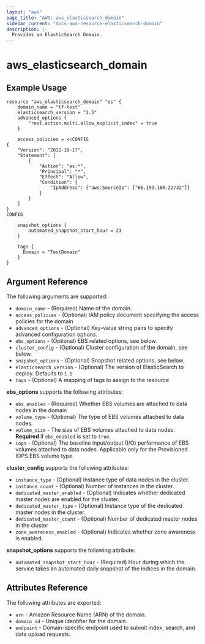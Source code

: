 ```yaml
---
layout: "aws"
page_title: "AWS: aws_elasticsearch_domain"
sidebar_current: "docs-aws-resource-elasticsearch-domain"
description: |-
  Provides an ElasticSearch Domain.
---
```


# aws\_elasticsearch\_domain


## Example Usage

```
resource "aws_elasticsearch_domain" "es" {
	domain_name = "tf-test"
	elasticsearch_version = "1.5"
	advanced_options {
		"rest.action.multi.allow_explicit_index" = true
	}

	access_policies = <<CONFIG
{
	"Version": "2012-10-17",
	"Statement": [
		{
			"Action": "es:*",
			"Principal": "*",
			"Effect": "Allow",
			"Condition": {
				"IpAddress": {"aws:SourceIp": ["66.193.100.22/32"]}
			}
		}
	]
}
CONFIG

	snapshot_options {
		automated_snapshot_start_hour = 23
	}

	tags {
      Domain = "TestDomain"
    }
}
```

## Argument Reference

The following arguments are supported:

* `domain_name` - (Required) Name of the domain.
* `access_policies` - (Optional) IAM policy document specifying the access policies for the domain
* `advanced_options` - (Optional) Key-value string pairs to specify advanced configuration options.
* `ebs_options` - (Optional) EBS related options, see below.
* `cluster_config` - (Optional) Cluster configuration of the domain, see below.
* `snapshot_options` - (Optional) Snapshot related options, see below.
* `elasticsearch_version` - (Optional) The version of ElasticSearch to deploy. Defaults to `1.5`
* `tags` - (Optional) A mapping of tags to assign to the resource

**ebs_options** supports the following attributes:

* `ebs_enabled` - (Required) Whether EBS volumes are attached to data nodes in the domain
* `volume_type` - (Optional) The type of EBS volumes attached to data nodes.
* `volume_size` - The size of EBS volumes attached to data nodes.
**Required** if `ebs_enabled` is set to `true`.
* `iops` - (Optional) The baseline input/output (I/O) performance of EBS volumes
	attached to data nodes. Applicable only for the Provisioned IOPS EBS volume type.

**cluster_config** supports the following attributes:

* `instance_type` - (Optional) Instance type of data nodes in the cluster.
* `instance_count` - (Optional) Number of instances in the cluster.
* `dedicated_master_enabled` - (Optional) Indicates whether dedicated master nodes are enabled for the cluster.
* `dedicated_master_type` - (Optional) Instance type of the dedicated master nodes in the cluster.
* `dedicated_master_count` - (Optional) Number of dedicated master nodes in the cluster
* `zone_awareness_enabled` - (Optional) Indicates whether zone awareness is enabled.

**snapshot_options** supports the following attribute:

* `automated_snapshot_start_hour` - (Required) Hour during which the service takes an automated daily
	snapshot of the indices in the domain.


## Attributes Reference

The following attributes are exported:

* `arn` - Amazon Resource Name (ARN) of the domain.
* `domain_id` - Unique identifier for the domain.
* `endpoint` - Domain-specific endpoint used to submit index, search, and data upload requests.
